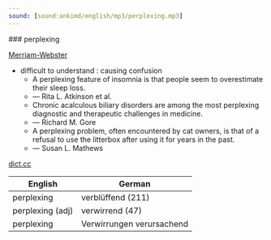 ```yaml
---
sound: [sound:ankimd/english/mp3/perplexing.mp3]
---
```


\### perplexing

[Merriam-Webster](https://www.merriam-webster.com/dictionary/perplexing)

- difficult to understand : causing confusion
    - A perplexing feature of insomnia is that people seem to overestimate their sleep loss.
    - — Rita L. Atkinson et al.
    - Chronic acalculous biliary disorders are among the most perplexing diagnostic and therapeutic challenges in medicine.
    - — Richard M. Gore
    - A perplexing problem, often encountered by cat owners, is that of a refusal to use the litterbox after using it for years in the past.
    - — Susan L. Mathews

[dict.cc](https://www.dict.cc/perplexing)

| English        | German       |
| -------------- | ------------ |
| perplexing | verblüffend (211) |
| perplexing (adj) | verwirrend (47) |
| perplexing | Verwirrungen verursachend |
